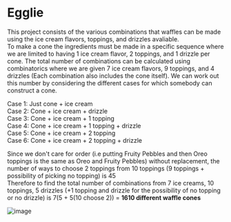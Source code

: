 # Egglie

This project consists of the various combinations that waffles can be made using the ice cream flavors, toppings, and drizzles avaliable.  
To make a cone the ingredients must be made in a specific sequence where we are limited to having 1 ice cream flavor, 2 toppings, and 1 drizzle per cone. The total number of combinations can be calculated using combinatorics where we are given 7 ice cream flavors, 9 toppings, and 4 drizzles (Each combination also includes the cone itself). We can work out this number by considering the different cases for which somebody can construct a cone.

Case 1: Just cone + ice cream  
Case 2: Cone + ice cream + drizzle  
Case 3: Cone + ice cream + 1 topping  
Case 4: Cone + ice cream + 1 topping + drizzle  
Case 5: Cone + ice cream + 2 topping  
Case 6: Cone + ice cream + 2 topping + drizzle  

Since we don't care for order (i.e putting Fruity Pebbles and then Oreo toppings is the same as Oreo and Fruity Pebbles) without replacement, the number of ways to choose 2 toppings from 10 toppings (9 toppings + possibility of picking no topping) is 45  
Therefore to find the total number of combinations from 7 ice creams, 10 toppings, 5 drizzles (+1 topping and drizzle for the possibility of no topping or no drizzle) is 7(5 + 5(10 choose 2)) = **1610 different waffle cones**

![image](https://user-images.githubusercontent.com/90729424/182238731-7fd3692a-d580-4d1f-a919-c9bca327883a.png)

